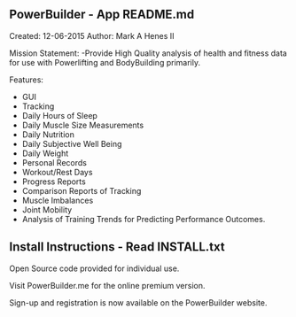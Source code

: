 ## PowerBuilder - App README.md
Created: 12-06-2015
Author: Mark A Henes II

Mission Statement:
  -Provide High Quality analysis of health and fitness data for use with Powerlifting and BodyBuilding primarily.

Features:
* GUI
* Tracking
 * Daily Hours of Sleep
 * Daily Muscle Size Measurements
 * Daily Nutrition
 * Daily Subjective Well Being
 * Daily Weight
 * Personal Records
 * Workout/Rest Days
* Progress Reports
* Comparison Reports of Tracking
* Muscle Imbalances
* Joint Mobility
* Analysis of Training Trends for Predicting Performance Outcomes.

## Install Instructions - Read INSTALL.txt

Open Source code provided for individual use.

Visit PowerBuilder.me for the online premium version.

Sign-up and registration is now available on the PowerBuilder website.
